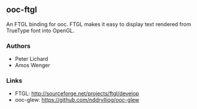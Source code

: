 
## ooc-ftgl

An FTGL binding for ooc. FTGL makes it easy to display text rendered
from TrueType font into OpenGL.

### Authors

  * Peter Lichard
  * Amos Wenger

### Links

  * FTGL: http://sourceforge.net/projects/ftgl/develop
  * ooc-glew: https://github.com/nddrylliog/ooc-glew

